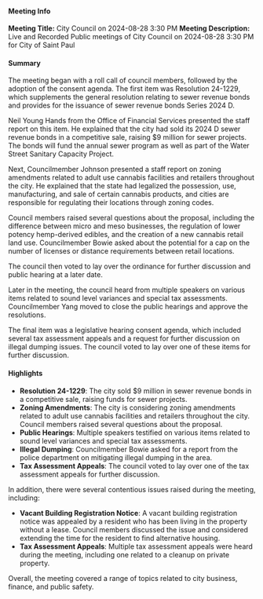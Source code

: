 #### Meeting Info
**Meeting Title:** City Council on 2024-08-28 3:30 PM
**Meeting Description:** Live and Recorded Public meetings of City Council on 2024-08-28 3:30 PM for City of Saint Paul

#### Summary

The meeting began with a roll call of council members, followed by the adoption of the consent agenda. The first item was Resolution 24-1229, which supplements the general resolution relating to sewer revenue bonds and provides for the issuance of sewer revenue bonds Series 2024 D.

Neil Young Hands from the Office of Financial Services presented the staff report on this item. He explained that the city had sold its 2024 D sewer revenue bonds in a competitive sale, raising $9 million for sewer projects. The bonds will fund the annual sewer program as well as part of the Water Street Sanitary Capacity Project.

Next, Councilmember Johnson presented a staff report on zoning amendments related to adult use cannabis facilities and retailers throughout the city. He explained that the state had legalized the possession, use, manufacturing, and sale of certain cannabis products, and cities are responsible for regulating their locations through zoning codes.

Council members raised several questions about the proposal, including the difference between micro and meso businesses, the regulation of lower potency hemp-derived edibles, and the creation of a new cannabis retail land use. Councilmember Bowie asked about the potential for a cap on the number of licenses or distance requirements between retail locations.

The council then voted to lay over the ordinance for further discussion and public hearing at a later date.

Later in the meeting, the council heard from multiple speakers on various items related to sound level variances and special tax assessments. Councilmember Yang moved to close the public hearings and approve the resolutions.

The final item was a legislative hearing consent agenda, which included several tax assessment appeals and a request for further discussion on illegal dumping issues. The council voted to lay over one of these items for further discussion.

#### Highlights

* **Resolution 24-1229**: The city sold $9 million in sewer revenue bonds in a competitive sale, raising funds for sewer projects.
* **Zoning Amendments**: The city is considering zoning amendments related to adult use cannabis facilities and retailers throughout the city. Council members raised several questions about the proposal.
* **Public Hearings**: Multiple speakers testified on various items related to sound level variances and special tax assessments.
* **Illegal Dumping**: Councilmember Bowie asked for a report from the police department on mitigating illegal dumping in the area.
* **Tax Assessment Appeals**: The council voted to lay over one of the tax assessment appeals for further discussion.

In addition, there were several contentious issues raised during the meeting, including:

* **Vacant Building Registration Notice**: A vacant building registration notice was appealed by a resident who has been living in the property without a lease. Council members discussed the issue and considered extending the time for the resident to find alternative housing.
* **Tax Assessment Appeals**: Multiple tax assessment appeals were heard during the meeting, including one related to a cleanup on private property.

Overall, the meeting covered a range of topics related to city business, finance, and public safety.

